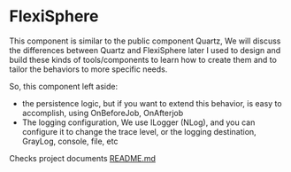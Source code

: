 # FlexiSphere

This component is similar to the public component Quartz, We will discuss the differences between Quartz and FlexiSphere later
I used to design and build these kinds of tools/components to learn how to create them and to tailor the behaviors to more specific needs.

So, this component left aside:

- the persistence logic, but if you want to extend this behavior, is easy to accomplish, using OnBeforeJob, OnAfterjob
- The logging configuration, We use ILogger (NLog), and you can configure it to change the trace level, or the logging destination, GrayLog, console, file, etc

Checks project documents [README.md](https://github.com/PinedaTec-EU/FlexiSphere/blob/main/README.md)
